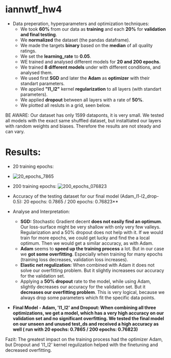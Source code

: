 # iannwtf_hw4

+ Data preperation, hyperparameters and optimization techniques:
  - We took **60%** from our data as **training** and each **20%** for **validation and final testing**.
  - We **normalized** the dataset (the pandas dataframe).
  - We made the targets **binary** based on the **median** of all quality ratings.
  - We set the **learning_rate** to **0.05**.
  - WE trained and analysed different models for **20 and 200 epochs**.
  - We trained **8 different models** under with different conditions, and analysed them.
  - We used first **SGD** and later the **Adam** as **optimizer** with their standart parameters.
  - We applied **"l1_l2"** kernel **regularization** to all layers (with standart parameters).
  - We applied **dropout** between all layers with a rate of **50%**.
  - We plotted all resluts in a grid, seen below.

BE AWARE: Our dataset has only 1599 dataponts, it is very small. We tested all models with the exact same shuffled dataset, but instaltiated our layers with random weights and biases. Therefore the results are not steady and can vary.

# Results:

+ 20 training epochs:
+ ![20_epochs_7865](https://user-images.githubusercontent.com/93341845/142777166-1669523f-799f-4a4f-9255-e9031d8395a7.png)




+ 200 training epochs:
![200_epochs_076823](https://user-images.githubusercontent.com/93341845/142773883-0bb26569-b330-4889-852a-def345d16d75.png)




+ Accuracy of the testing dataset for our final model (Adam_l1-l2_drop-0.5): 20 epochs: 0.7865 / 200 epochs: 0.76823**
+ Analyse and Interpretation: 
  - **SGD:** Stochastic Gradient decent **does not easily find an optimum**. Our loss-surface might be very shallow with only very few valleys. Regularization and a 50% dropout does not help with it. If we would train for more epochs, we could get lucky and find the a local optimum. Then we would get a similar accuracy, as with Adam.
  - **Adam** seems to **speed up the training process** a lot. But in our case we **got some overfitting**. Especially when training for many epochs (training loss decreases, validation loss increases).
  - **Elastic net regulization:** When combined with Adam it does not solve our overfitting problem. But it slightly increasees our accuracy for the validation set.
  - Applying a **50% dropout** rate to the model, while using Adam, slightly decreases our accuracy for the validation set. But it **decreases our overfitting problem**. This is very logical, because we always drop some parameters which fit the specific data points. 
 - **Final Model - Adam, 'l1_l2' and Dropout: When combining all three optimizations, we get a model, which has a very high accuracy on our validation set and no significant overfitting. We tested the final model on our unseen and unused test_ds and received a high accuracy as well ( run with 20 epochs: 0.7865 / 200 epochs: 0.76823)**

Fazit: The greatest impact on the training process had the optimizer Adam, but Dropout and 'l1_l2' kernel regulization helped with the finetuning and decreased overfitting.

